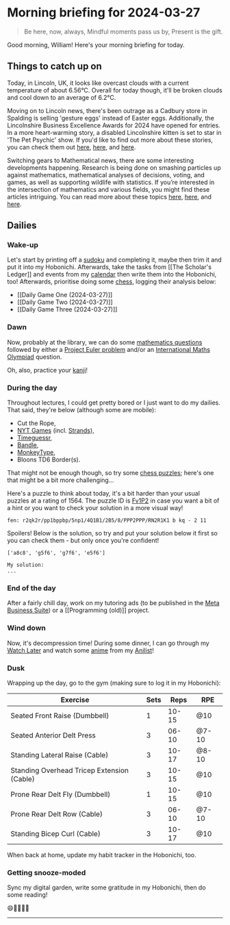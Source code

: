 # Morning briefing for 2024-03-27

> Be here, now, always,
> Mindful moments pass us by,
> Present is the gift.

Good morning, William! Here's your morning briefing for today.

## Things to catch up on

Today, in Lincoln, UK, it looks like overcast clouds with a current temperature of about 6.56°C. Overall for today though, it'll be broken clouds and cool down to an average of 6.2°C.

Moving on to Lincoln news, there's been outrage as a Cadbury store in Spalding is selling 'gesture eggs' instead of Easter eggs. Additionally, the Lincolnshire Business Excellence Awards for 2024 have opened for entries. In a more heart-warming story, a disabled Lincolnshire kitten is set to star in 'The Pet Psychic' show. If you'd like to find out more about these stories, you can check them out [here](https://www.lincolnshirelive.co.uk/news/local-news/outrage-cadbury-store-spalding-selling-9192926), [here](https://thelincolnite.co.uk/2024/03/lincolnshire-business-excellence-awards-2024-now-open-for-entries/), and [here](https://thelincolnite.co.uk/2024/02/paws-and-reflect-disabled-lincolnshire-kitten-stars-in-the-pet-psychic-show/). 

Switching gears to Mathematical news, there are some interesting developments happening. Research is being done on smashing particles up against mathematics, mathematical analyses of decisions, voting, and games, as well as supporting wildlife with statistics. If you’re interested in the intersection of mathematics and various fields, you might find these articles intriguing. You can read more about these topics [here](https://www.ams.org/publicoutreach/mathmoments/mm170-smashing-particles), [here](https://www.ams.org/conm/795/), and [here](https://www.ams.org/publicoutreach/mathmoments/mm169-supporting-wildlife-with-statistics).

## Dailies

### Wake-up

Let's start by printing off a [sudoku](https://www.dailysudoku.com/sudoku/today.shtml) and completing it, maybe then trim it and put it into my Hobonichi. Afterwards, take the tasks from [[The Scholar's Ledger]] and events from my [calendar](https://calendar.google.com/calendar/u/0/r/week) then write them into the Hobonichi, too! Afterwards, prioritise doing some [chess](https://www.chess.com/play/online), logging their analysis below:

- [[Daily Game One (2024-03-27)]]
- [[Daily Game Two (2024-03-27)]]
- [[Daily Game Three (2024-03-27)]]

### Dawn

Now, probably at the library, we can do some [mathematics questions](数学の独学) followed by either a [Project Euler problem](https://projecteuler.net/archives) and/or an [International Maths Olympiad](obsidian://open?vault=content&file=IMO%20Questions%2Fmds%2Fmds) question.

Oh, also, practice your [kanji](https://www.wanikani.com/dashboard)!

### During the day

Throughout lectures, I could get pretty bored or I just want to do my dailies. That said, they're below (although some are mobile):

- Cut the Rope,
- [NYT Games](https://www.nytimes.com/crosswords) (incl. [Strands](https://www.nytimes.com/games/strands)),
- [Timeguessr](https://www.timeguessr.com),
- [Bandle](https://www.bandle.app),
- [MonkeyType](https://www.monkeytype.com),
- Bloons TD6 Border(s).

That might not be enough though, so try some [chess puzzles](https://www.chess.com/puzzles); here's one that might be a bit more challenging...

Here's a puzzle to think about today, it's a bit harder than your usual puzzles at a rating of 1564. The puzzle ID is [Fv1P2](https://lichess.org/training/Fv1P2) in case you want a bit of a hint or you want to check your solution in a more visual way!

```chessboard
fen: r2qk2r/pp1bppbp/5np1/4Q1B1/2B5/8/PPP2PPP/RN2R1K1 b kq - 2 11
```

Spoilers! Below is the solution, so try and put your solution below it first so you can check them - but only once you're confident!

```spoiler-block
['a8c8', 'g5f6', 'g7f6', 'e5f6']
```

```
My solution:
...
```

### End of the day

After a fairly chill day, work on my tutoring ads (to be published in the [Meta Business Suite](https://business.facebook.com/latest/home?business_id=1305042233632955&asset_id=104513289065682)) or a [[Programming (old)]] project.

### Wind down

Now, it's decompression time! During some dinner, I can go through my [Watch Later](https://www.youtube.com/playlist?list=WL) and watch some [anime](aniwave.to/home) from my [Anilist](https://anilist.co/user/unkokaeru/animelist)!

### Dusk

Wrapping up the day, go to the gym (making sure to log it in my Hobonichi):

| Exercise                                   | Sets | Reps   | RPE   |
| ------------------------------------------ | ---- | ------ | ----- |
| Seated Front Raise (Dumbbell)              | 1    | 10-15  | @10   |
| Seated Anterior Delt Press                 | 3    | 06-10  | @7-10 |
| Standing Lateral Raise (Cable)             | 3    | 10-17  | @8-10 |
| Standing Overhead Tricep Extension (Cable) | 3    | 10-15  | @10   |
| Prone Rear Delt Fly (Dumbbell)             | 1    | 10-15  | @10   |
| Prone Rear Delt Row (Cable)                | 3    | 06-10  | @7-10 |
| Standing Bicep Curl (Cable)                | 3    | 10-17  | @10   |

When back at home, update my habit tracker in the Hobonichi, too.

### Getting snooze-moded

Sync my digital garden, write some gratitude in my Hobonichi, then do some reading!

😄🎉🌟🎈🎊

---